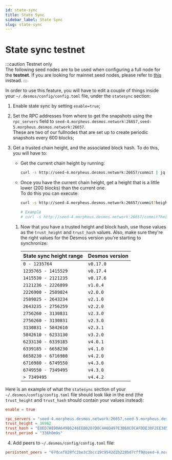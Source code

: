 ```yaml
---
id: state-sync
title: State Sync
sidebar_label: State Sync
slug: state-sync
---
```


# State sync testnet
:::caution Testnet only   
The following seed nodes are to be used when configuring a full node for the **testnet**. If you are looking for mainnet seed nodes, please refer to [this](../../06-mainnet/03-state-sync.md) instead.
:::

In order to use this feature, you will have to edit a couple of things inside your `~/.desmos/config/config.toml` file,
under the `statesync` section:

1. Enable state sync by setting `enable=true`;

2. Set the RPC addresses from where to get the snapshots using the `rpc_servers` field to
   `seed-4.morpheus.desmos.network:26657,seed-5.morpheus.desmos.network:26657`.   
   These are two of our fullnodes that are set up to create periodic snapshots every 600 blocks;
   
3. Get a trusted chain height, and the associated block hash. To do this, you will have to:
    - Get the current chain height by running:
       ```bash
       curl -s http://seed-4.morpheus.desmos.network:26657/commit | jq "{height: .result.signed_header.header.height}"
       ```
    - Once you have the current chain height, get a height that is a little lower (200 blocks) than the current one.  
      To do this you can execute:
       ```bash
       curl -s http://seed-4.morpheus.desmos.network:26657/commit?height=<your-height> | jq "{height: .result.signed_header.header.height, hash: .result.signed_header.commit.block_id.hash}"
 
       # Example
       # curl -s http://seed-4.morpheus.desmos.network:26657/commit?height=100000 | jq "{height: .result.signed_header.header.height, hash: .result.signed_header.commit.block_id.hash}"
       ```
      
   1. Now that you have a trusted height and block hash, use those values as the `trust_height` and `trust_hash` values. Also,
      make sure they're the right values for the Desmos version you're starting to synchronize:

      | **State sync height range** |     **Desmos version**      |
      |:-----------------------------|:---------------------------|
      | `0 - 1235764`               |          `v0.17.0`          |
      | `1235765 - 1415529`         |          `v0.17.4`          |
      | `1415530 - 2121235`         |          `v0.17.6`          |
      | `2121236 - 2226899`         |          `v1.0.4`           |
      | `2226900 - 2589024`         |          `v2.0.0`           |
      | `2589025 - 2643234`         |          `v2.1.0`           |
      | `2643235 - 2756259`         |          `v2.2.0`           |
      | `2756260 - 3130831`         |          `v2.3.0`           |
      | `2756260 - 3130831`         |          `v2.3.0`           |
      | `3130831 - 5842610`         |          `v2.3.1`           |
      | `5842610 - 6233130`         |          `v3.2.0`           |
      | `6233130 - 6339185`         |          `v4.0.1`           |
      | `6339185 - 6658230`         |          `v4.1.0`           |
      | `6658230 - 6716980`         |          `v4.2.0`           |
      | `6716980 - 6749550`         |          `v4.3.0`           |
      | `6749550 - 7349495`         |          `v4.3.0`           |
      | `> 7349495`                |          `v4.4.2`           |

Here is an example of what the `statesync` section of your `~/.desmos/config/config.toml` file should look like in the end (the `trust_height` and `trust_hash` should contain your values instead):

```toml
enable = true

rpc_servers = "seed-4.morpheus.desmos.network:26657,seed-5.morpheus.desmos.network:26657"
trust_height = 16962
trust_hash = "E8ED7A890A64986246EEB02D7D8C4A6D497E3B60C0CAFDDE30F2EE385204C314"
trust_period = "336h0m0s"
```

4. Add peers to `~/.desmos/config/config.toml` file:

 ```toml
persistent_peers = "67dcef828fc2be3c3bcc19c9542d2b228bd7cff9@seed-4.morpheus.desmos.network:26656,fcf8207fb84a7238089bd0cd8db994e0af9016b6@seed-5.morpheus.desmos.network:26656"
 ```
